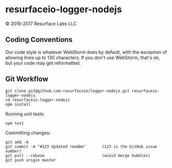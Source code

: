 # resurfaceio-logger-nodejs
&copy; 2016-2017 Resurface Labs LLC

## Coding Conventions

Our code style is whatever WebStorm does by default, with the exception of allowing lines up to 130 characters.
If you don't use WebStorm, that's ok, but your code may get reformatted.

## Git Workflow

```
git clone git@github.com:resurfaceio/logger-nodejs.git resurfaceio-logger-nodejs
cd resurfaceio-logger-nodejs
npm install
```

Running unit tests:

```
npm test
```

Committing changes:

```
git add -A
git commit -m "#123 Updated readme"       (123 is the GitHub issue number)
git pull --rebase                         (avoid merge bubbles)
git push origin master
```
